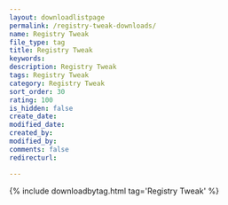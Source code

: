 ```yaml
---
layout: downloadlistpage
permalink: /registry-tweak-downloads/
name: Registry Tweak
file_type: tag
title: Registry Tweak
keywords:
description: Registry Tweak
tags: Registry Tweak
category: Registry Tweak
sort_order: 30
rating: 100
is_hidden: false
create_date:
modified_date:
created_by:
modified_by:
comments: false
redirecturl:

---
```

 {% include downloadbytag.html tag='Registry Tweak' %}
